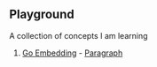 ## Playground
A collection of concepts I am learning

1. [Go Embedding](./go-embedding) - [Paragraph](https://paragraph.xyz/@banters/go-embedding-by-example)